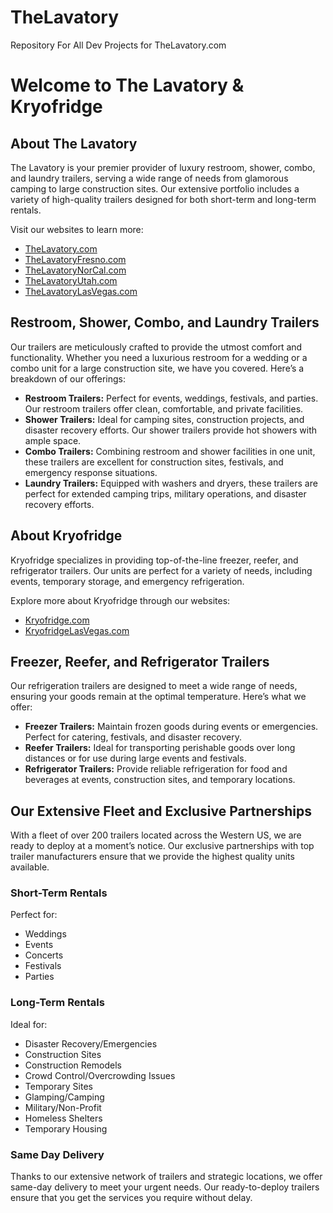# TheLavatory
Repository For All Dev Projects for TheLavatory.com

# Welcome to The Lavatory & Kryofridge

## About The Lavatory

The Lavatory is your premier provider of luxury restroom, shower, combo, and laundry trailers, serving a wide range of needs from glamorous camping to large construction sites. Our extensive portfolio includes a variety of high-quality trailers designed for both short-term and long-term rentals.

Visit our websites to learn more:
- [TheLavatory.com](https://www.thelavatory.com)
- [TheLavatoryFresno.com](https://www.thelavatoryfresno.com)
- [TheLavatoryNorCal.com](https://www.thelavatorynorcal.com)
- [TheLavatoryUtah.com](https://www.thelavatoryutah.com)
- [TheLavatoryLasVegas.com](https://www.thelavatorylasvegas.com)

## Restroom, Shower, Combo, and Laundry Trailers

Our trailers are meticulously crafted to provide the utmost comfort and functionality. Whether you need a luxurious restroom for a wedding or a combo unit for a large construction site, we have you covered. Here’s a breakdown of our offerings:

- **Restroom Trailers:** Perfect for events, weddings, festivals, and parties. Our restroom trailers offer clean, comfortable, and private facilities.
- **Shower Trailers:** Ideal for camping sites, construction projects, and disaster recovery efforts. Our shower trailers provide hot showers with ample space.
- **Combo Trailers:** Combining restroom and shower facilities in one unit, these trailers are excellent for construction sites, festivals, and emergency response situations.
- **Laundry Trailers:** Equipped with washers and dryers, these trailers are perfect for extended camping trips, military operations, and disaster recovery efforts.

## About Kryofridge

Kryofridge specializes in providing top-of-the-line freezer, reefer, and refrigerator trailers. Our units are perfect for a variety of needs, including events, temporary storage, and emergency refrigeration.

Explore more about Kryofridge through our websites:
- [Kryofridge.com](https://www.kryofridge.com)
- [KryofridgeLasVegas.com](https://www.kryofridgelasvegas.com)

## Freezer, Reefer, and Refrigerator Trailers

Our refrigeration trailers are designed to meet a wide range of needs, ensuring your goods remain at the optimal temperature. Here’s what we offer:

- **Freezer Trailers:** Maintain frozen goods during events or emergencies. Perfect for catering, festivals, and disaster recovery.
- **Reefer Trailers:** Ideal for transporting perishable goods over long distances or for use during large events and festivals.
- **Refrigerator Trailers:** Provide reliable refrigeration for food and beverages at events, construction sites, and temporary locations.

## Our Extensive Fleet and Exclusive Partnerships

With a fleet of over 200 trailers located across the Western US, we are ready to deploy at a moment’s notice. Our exclusive partnerships with top trailer manufacturers ensure that we provide the highest quality units available.

### Short-Term Rentals

Perfect for:
- Weddings
- Events
- Concerts
- Festivals
- Parties

### Long-Term Rentals

Ideal for:
- Disaster Recovery/Emergencies
- Construction Sites
- Construction Remodels
- Crowd Control/Overcrowding Issues
- Temporary Sites
- Glamping/Camping
- Military/Non-Profit
- Homeless Shelters
- Temporary Housing

### Same Day Delivery

Thanks to our extensive network of trailers and strategic locations, we offer same-day delivery to meet your urgent needs. Our ready-to-deploy trailers ensure that you get the services you require without delay.
